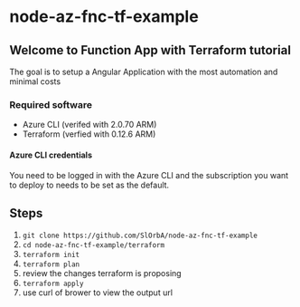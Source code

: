 # node-az-fnc-tf-example

## Welcome to Function App with Terraform tutorial

The goal is to setup a Angular Application with the most automation and minimal costs

### Required software 

* Azure CLI (verifed with 2.0.70 ARM)
* Terraform (verfied with 0.12.6 ARM)

#### Azure CLI credentials
You need to be logged in with the Azure CLI and the subscription you want to deploy to needs to be set as the default.

## Steps
1. `git clone https://github.com/SlOrbA/node-az-fnc-tf-example`
1. `cd node-az-fnc-tf-example/terraform`
1. `terraform init`
1. `terraform plan`
1. review the changes terraform is proposing
1. `terraform apply`
1. use curl of brower to view the output url
